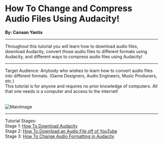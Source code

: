 # How To Change and Compress Audio Files Using Audacity!
**By: Canaan Yantis** <br>
***
Throughout this tutorial you will learn how to download audio files, download Audacity, convert those audio files to different formats using Audacity, and different ways to compress audio files using Audacity!
***
Target Audience: Anybody who wishes to learn how to convert audio files into different formats. (Game Designers, Audio Engineers, Music Producers, etc.)<br>
This tutorial is for anyone and requires no prior knowledge of computers. All that one needs is a computer and access to the internet!
<br>
<br>
<br>
![MainImage](https://c8.alamy.com/comp/2GPN927/audio-file-formats-set-of-linear-icons-of-different-audio-formats-audio-file-icons-vector-illustration-2GPN927.jpg)
<br>
***
Tutorial Stages:<br>
Stage 1: [How To Download Audacity](https://github.com/CanaanYantis/Digital_Systems_Final/blob/main/Downloading_Audacity.md)<br>
Stage 2: [How To Download an Audio File off of YouTube](https://github.com/CanaanYantis/Digital_Systems_Final/blob/main/Downloading_Audio_File.md)<br>
Stage 3: [How To Change Audio Formatting in Audacity](https://github.com/CanaanYantis/Digital_Systems_Final/blob/main/Changing_Format.md)
